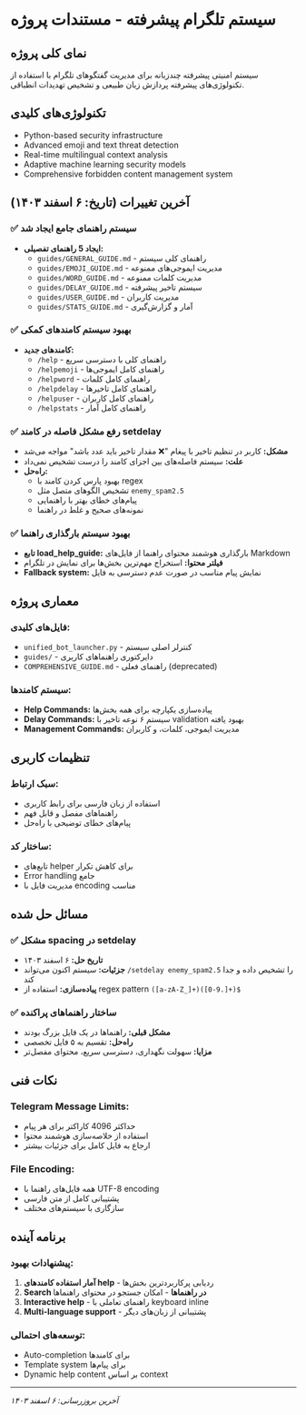 # سیستم تلگرام پیشرفته - مستندات پروژه

## نمای کلی پروژه

سیستم امنیتی پیشرفته چندزبانه برای مدیریت گفتگوهای تلگرام با استفاده از تکنولوژی‌های پیشرفته پردازش زبان طبیعی و تشخیص تهدیدات انطباقی.

## تکنولوژی‌های کلیدی
- Python-based security infrastructure
- Advanced emoji and text threat detection
- Real-time multilingual context analysis
- Adaptive machine learning security models
- Comprehensive forbidden content management system

## آخرین تغییرات (تاریخ: ۶ اسفند ۱۴۰۳)

### ✅ سیستم راهنمای جامع ایجاد شد
- **ایجاد 5 راهنمای تفصیلی:**
  - `guides/GENERAL_GUIDE.md` - راهنمای کلی سیستم
  - `guides/EMOJI_GUIDE.md` - مدیریت ایموجی‌های ممنوعه
  - `guides/WORD_GUIDE.md` - مدیریت کلمات ممنوعه
  - `guides/DELAY_GUIDE.md` - سیستم تاخیر پیشرفته
  - `guides/USER_GUIDE.md` - مدیریت کاربران
  - `guides/STATS_GUIDE.md` - آمار و گزارش‌گیری

### ✅ بهبود سیستم کامندهای کمکی
- **کامندهای جدید:**
  - `/help` - راهنمای کلی با دسترسی سریع
  - `/helpemoji` - راهنمای کامل ایموجی‌ها
  - `/helpword` - راهنمای کامل کلمات
  - `/helpdelay` - راهنمای کامل تاخیرها
  - `/helpuser` - راهنمای کامل کاربران
  - `/helpstats` - راهنمای کامل آمار

### ✅ رفع مشکل فاصله در کامند setdelay
- **مشکل:** کاربر در تنظیم تاخیر با پیغام "❌ مقدار تاخیر باید عدد باشد" مواجه می‌شد
- **علت:** سیستم فاصله‌های بین اجزای کامند را درست تشخیص نمی‌داد
- **راه‌حل:** 
  - بهبود پارس کردن کامند با regex
  - تشخیص الگوهای متصل مثل `enemy_spam2.5`
  - پیام‌های خطای بهتر با راهنمایی
  - نمونه‌های صحیح و غلط در راهنما

### ✅ بهبود سیستم بارگذاری راهنما
- **تابع load_help_guide:** بارگذاری هوشمند محتوای راهنما از فایل‌های Markdown
- **فیلتر محتوا:** استخراج مهم‌ترین بخش‌ها برای نمایش در تلگرام
- **Fallback system:** نمایش پیام مناسب در صورت عدم دسترسی به فایل

## معماری پروژه

### فایل‌های کلیدی:
- `unified_bot_launcher.py` - کنترلر اصلی سیستم
- `guides/` - دایرکتوری راهنماهای کاربری
- `COMPREHENSIVE_GUIDE.md` - راهنمای فعلی (deprecated)

### سیستم کامندها:
- **Help Commands:** پیاده‌سازی یکپارچه برای همه بخش‌ها
- **Delay Commands:** سیستم ۶ نوعه تاخیر با validation بهبود یافته
- **Management Commands:** مدیریت ایموجی، کلمات، و کاربران

## تنظیمات کاربری

### سبک ارتباط:
- استفاده از زبان فارسی برای رابط کاربری
- راهنماهای مفصل و قابل فهم
- پیام‌های خطای توضیحی با راه‌حل

### ساختار کد:
- تابع‌های helper برای کاهش تکرار
- Error handling جامع
- مدیریت فایل با encoding مناسب

## مسائل حل شده

### ✅ مشکل spacing در setdelay
- **تاریخ حل:** ۶ اسفند ۱۴۰۳
- **جزئیات:** سیستم اکنون می‌تواند `/setdelay enemy_spam2.5` را تشخیص داده و جدا کند
- **پیاده‌سازی:** استفاده از regex pattern `([a-zA-Z_]+)([0-9.]+)$`

### ✅ ساختار راهنماهای پراکنده
- **مشکل قبلی:** راهنماها در یک فایل بزرگ بودند
- **راه‌حل:** تقسیم به ۵ فایل تخصصی
- **مزایا:** سهولت نگهداری، دسترسی سریع، محتوای مفصل‌تر

## نکات فنی

### Telegram Message Limits:
- حداکثر 4096 کاراکتر برای هر پیام
- استفاده از خلاصه‌سازی هوشمند محتوا
- ارجاع به فایل کامل برای جزئیات بیشتر

### File Encoding:
- همه فایل‌های راهنما با UTF-8 encoding
- پشتیبانی کامل از متن فارسی
- سازگاری با سیستم‌های مختلف

## برنامه آینده

### پیشنهادات بهبود:
1. **آمار استفاده کامندهای help** - ردیابی پرکاربردترین بخش‌ها
2. **Search در راهنماها** - امکان جستجو در محتوای راهنماها
3. **Interactive help** - راهنمای تعاملی با keyboard inline
4. **Multi-language support** - پشتیبانی از زبان‌های دیگر

### توسعه‌های احتمالی:
- Auto-completion برای کامندها
- Template system برای پیام‌ها
- Dynamic help content بر اساس context

---
*آخرین بروزرسانی: ۶ اسفند ۱۴۰۳*